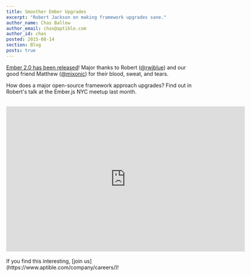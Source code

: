 ```yaml
---
title: Smoother Ember Upgrades
excerpt: "Robert Jackson on making framework upgrades sane."
author_name: Chas Ballew
author_email: chas@aptible.com
author_id: chas
posted: 2015-08-14
section: Blog
posts: true
---
```

[Ember 2.0 has been released](http://emberjs.com/blog/2015/08/13/ember-2-0-released.html)! Major thanks to Robert ([@rwjblue](https://twitter.com/rwjblue)) and our good friend Matthew ([@mixonic](https://twitter.com/mixonic)) for their blood, sweat, and tears.

How does a major open-source framework approach upgrades? Find out in Robert's talk at the Ember.js NYC meetup last month.
<br>
<br>
<iframe width="640" height="390" src="https://www.youtube.com/embed/ltzN4v-ymo4?start=5010" frameborder="0" allowfullscreen></iframe>
<br>
<br>
If you find this interesting, [join us](https://www.aptible.com/company/careers/)!
